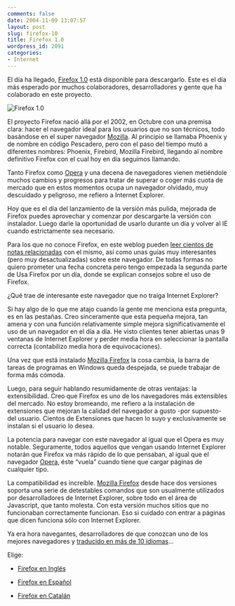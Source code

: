 ```yaml
---
comments: false
date: 2004-11-09 13:07:57
layout: post
slug: firefox-10
title: Firefox 1.0
wordpress_id: 2091
categories:
- Internet
---
```


El día ha llegado, [Firefox 1.0](http://www.mozilla.org/products/firefox/) está disponible para descargarlo. Este es el día más esperado por muchos colaboradores, desarrolladores y gente que ha colaborado en este proyecto.





![Firefox 1.0](http://www.minid.net/images/firefox-10.png)





El proyecto Firefox nació allá por el 2002, en Octubre con una premisa clara: hacer el navegador ideal para los usuarios que no son técnicos, todo basándose en el super navegador [Mozilla](http://www.mozilla.org). Al principio se llamaba Phoenix y de nombre en código Pescadero, pero con el paso del tiempo mutó a diferentes nombres: Phoenix, Firebird, Mozilla Firebird, llegando al nombre definitivo Firefox con el cual hoy en día seguimos llamando.





Tanto Firefox como  [Opera](http://www.operasoftware.com) y una decena de navegadores vienen metiéndole muchos cambios y progresos para tratar de superar o coger más cuota de mercado que en estos momentos ocupa un navegador olvidado, muy descuidado y peligroso, me refiero a Internet Explorer.





Hoy que es el día del lanzamiento de la versión más pulida, mejorada de Firefox puedes aprovechar y comenzar por descargarte la versión con instalador. Luego darle la oportunidad de usarlo durante un día y volver al IE cuando estrictamente sea necesario.





Para los que no conoce Firefox, en este weblog pueden [leer cientos de notas relacionadas](http://www.naiandei.net/mozilla101/) con el mismo, así como unas guías muy interesantes (pero muy desactualizadas) sobre este navegador. De todas formas no quiero prometer una fecha concreta pero tengo empezada la segunda parte de Usa Firefox por un día, donde se explican consejos sobre el uso de Firefox.





¿Qué trae de interesante este navegador que no traiga Internet Explorer?





Si hay algo de lo que me atajo cuando la gente me menciona esta pregunta, es en las pestañas. Creo sinceramente que esta pequeña mejora, tan amena y con una función relativamente simple mejora significativamente el uso de un navegador en el día a día. He visto clientes tener abiertas unas 9 ventanas de Internet Explorer y perder media hora en seleccionar la pantalla correcta (contabilizo media hora de equivocaciones). 





Una vez que está instalado [Mozilla Firefox](http://www.mozilla.org/products/firefox/) la cosa cambia, la barra de tareas de programas en Windows queda despejada, se puede trabajar de forma más cómoda.





Luego, para seguir hablando resumidamente de otras ventajas: la extensibilidad. Creo que Firefox es uno de los navegadores más extensibles del mercado. No estoy bromeando, me refiero a la instalación de extensiones que mejoran la calidad del navegador a gusto -por supuesto-del usuario. Cientos de Extensiones que hacen lo suyo y exclusivamente se instalan si el usuario lo desea.





La potencia para navegar con este navegador al igual que el Opera es muy notable. Seguramente, todos aquellos que vengan usando Internet Explorer notarán que Firefox va más rápido de lo que pensaban, al igual que el navegador  [Opera](http://www.operasoftware.com), éste “vuela” cuando tiene que cargar páginas de cualquier tipo.





La compatibilidad es increíble. [Mozilla Firefox](http://www.mozilla.org/products/firefox/) desde hace dos versiones soporta una serie de detestables comandos que son usualmente utilizados por desarrolladores de Internet Explorer, sobre todo en el área de Javascript, que tanto molesta. Con esta versión muchos sitios que no funcionaban correctamente funcionan. Eso si cuidado con entrar a páginas que dicen funciona sólo con Internet Explorer.





Ya era hora navegantes, desarrolladores de que conozcan uno de los mejores navegadores y [traducido en más de 10 idiomas](http://www.mozilla.org/products/firefox/all.html)…





Elige:





  


  * [Firefox en Inglés](http://ftp.mozilla.org/pub/mozilla.org/firefox/releases/1.0/win32/en-US/Firefox%20Setup%201.0.exe)


  * [Firefox en Español](http://ftp.mozilla.org/pub/mozilla.org/firefox/releases/1.0/win32/es-AR/Firefox%20Setup%201.0.exe)


  * [Firefox en Catalán](http://ftp.mozilla.org/pub/mozilla.org/firefox/releases/1.0/win32/ca-AD/Firefox%20Setup%201.0.exe)




 
